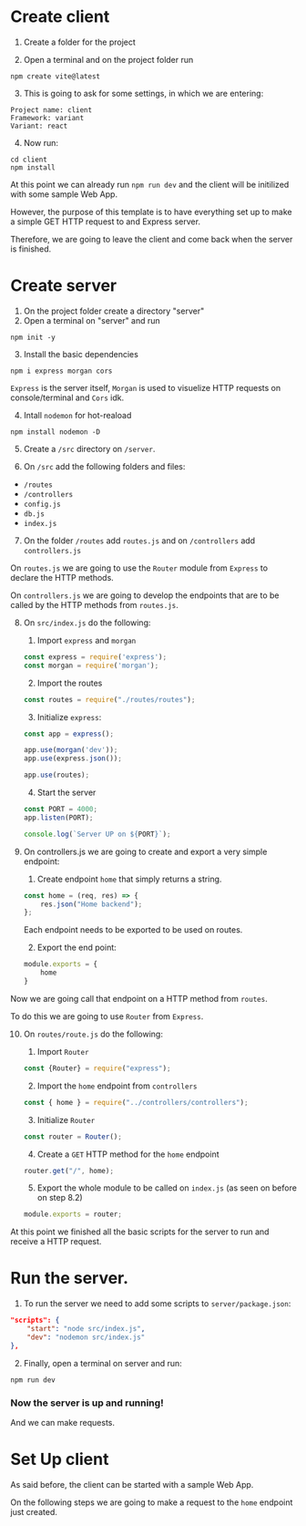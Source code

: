 # Create client

1. Create a folder for the project

2. Open a terminal and on the project folder run
```
npm create vite@latest
```
3. This is going to ask for some settings, in which we are entering:
```
Project name: client
Framework: variant
Variant: react
```
4. Now run:
```
cd client
npm install
```
At this point we can already run `npm run dev` and the client will be initilized with some sample Web App.

However, the purpose of this template is to have everything set up to make a simple GET HTTP request to and Express server.

Therefore, we are going to leave the client and come back when the server is finished.


# Create server

1. On the project folder create a directory "server"
2. Open a terminal on "server" and run
```
npm init -y
```
3. Install the basic dependencies
```
npm i express morgan cors
```
`Express` is the server itself, `Morgan` is used to visuelize HTTP requests on console/terminal and `Cors` idk.

4. Intall `nodemon` for hot-reaload
```
npm install nodemon -D
```

5. Create a `/src` directory on `/server`.

6. On `/src` add the following folders and files:
- `/routes`
- `/controllers`
- `config.js`
- `db.js`
- `index.js`

7. On the folder `/routes` add `routes.js` and on `/controllers` add `controllers.js`

On `routes.js` we are going to use the `Router` module from `Express` to declare the HTTP methods.

On `controllers.js` we are going to develop the endpoints that are to be called by the HTTP methods from `routes.js`.

8. On `src/index.js` do the following:
    1. Import `express` and `morgan`
    ```js
    const express = require('express');
    const morgan = require('morgan');
    ```
    2. Import the routes
    ```js
    const routes = require("./routes/routes");
    ```

    3. Initialize `express`:
    ```js
    const app = express();

    app.use(morgan('dev'));
    app.use(express.json());

    app.use(routes);
    ```
    4. Start the server
    ```js
    const PORT = 4000;
    app.listen(PORT);

    console.log(`Server UP on ${PORT}`);
    ```

9. On controllers.js we are going to create and export a very simple endpoint:
    1. Create endpoint `home` that simply returns a string.
    ```js
    const home = (req, res) => {
        res.json("Home backend");
    };
    ```
    Each endpoint needs to be exported to be used on routes.
    
    2. Export the end point:
    ```js
    module.exports = {
        home
    }
    ```


Now we are going call that endpoint on a HTTP method from `routes`.

To do this we are going to use `Router` from `Express`.

10. On `routes/route.js` do the following:
    1. Import `Router`
    
    ```js
    const {Router} = require("express");
    ```

    2. Import the `home` endpoint from `controllers`
    ```js
    const { home } = require("../controllers/controllers");
    ```

    3. Initialize `Router`
    ```js
    const router = Router();
    ```

    4. Create a `GET` HTTP method for the `home` endpoint
    ```js
    router.get("/", home);
    ```

    5. Export the whole module to be called on `index.js` (as seen on before on step 8.2)
    ```js
    module.exports = router;
    ```

At this point we finished all the basic scripts for the server to run and receive a HTTP request.

# Run the server.

1. To run the server we need to add some scripts to `server/package.json`:
```json
"scripts": {
    "start": "node src/index.js",
    "dev": "nodemon src/index.js"
},
```
2. Finally, open a terminal on server and run:
```
npm run dev
```
### Now the server is up and running!
And we can make requests.

# Set Up client
As said before, the client can be started with a sample Web App. 

On the following steps we are going to make a request to the `home` endpoint just created.


